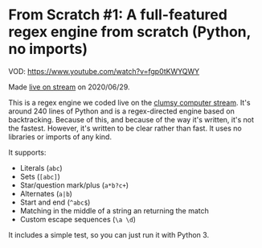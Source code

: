 # From Scratch #1: A full-featured regex engine from scratch (Python, no imports)

VOD: https://www.youtube.com/watch?v=fgp0tKWYQWY

Made [live on stream](https://twitch.tv/clumsycomputer) on 2020/06/29.

This is a regex engine we coded live on the
[clumsy computer stream](https://twitch.tv/clumsycomputer). It's around 240 lines of Python and is
a regex-directed engine based on backtracking. Because of this, and because of the way it's
written, it's not the fastest. However, it's written to be clear rather than fast.
It uses no libraries or imports of any kind.

It supports:

* Literals (`abc`)
* Sets (`[abc]`)
* Star/question mark/plus (`a*b?c+`)
* Alternates (`a|b`)
* Start and end (`^abc$`)
* Matching in the middle of a string an returning the match
* Custom escape sequences (`\a \d`)

It includes a simple test, so you can just run it with Python 3.

